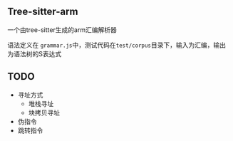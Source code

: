 ## Tree-sitter-arm

一个由tree-sitter生成的arm汇编解析器

语法定义在 `grammar.js`中，测试代码在`test/corpus`目录下，输入为汇编，输出为语法树的S表达式
## TODO

- 寻址方式
    - 堆栈寻址
    - 块拷贝寻址
- 伪指令
- 跳转指令
